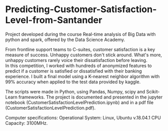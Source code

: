 # Predicting-Customer-Satisfaction-Level-from-Santander

Project developed during the course Real-time analysis of Big Data with python and spark, offered by the Data Science Academy.

From frontline support teams to C-suites, customer satisfaction is a key measure of success. Unhappy customers don't stick around. What's more, unhappy customers rarely voice their dissatisfaction before leaving.<br/>
In this competition, I worked with hundreds of anonymized features to predict if a customer is satisfied or dissatisfied with their banking experience.
I built a final model using a K-nearest neighbor algorithm with 99% accuracy when applied to the test data provided by kaggle.

The scripts were made in Python, using Pandas, Numpy, scipy and Scikit-Learn frameworks.
The project is documented and presented in the jupyter notebook (CustomerSatisfactionLevelPrediction.ipynb) and in a pdf file (CustomerSatisfactionLevelPrediction.pdf).

Computer specifications:
Operational System: Linux, Ubuntu v.18.04.1
CPU Capacity: 3100MHz.
